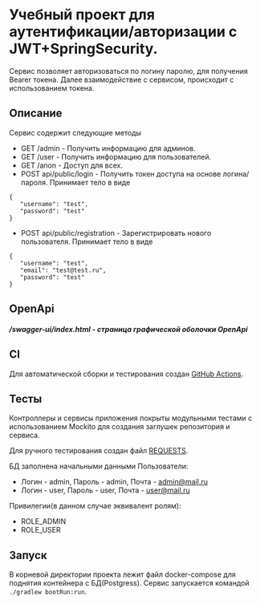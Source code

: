 # Учебный проект для аутентификации/авторизации с JWT+SpringSecurity.

Сервис позволяет авторизоваться по логину паролю, для получения Bearer токена. Далее взаимодействие с сервисом,
происходит с использованием токена.

## Описание

Сервис содержит следующие методы

* GET /admin - Получить информацию для админов.
* GET /user - Получить информацию для пользователей.
* GET /anon - Доступ для всех.
* POST api/public/login - Получить токен доступа на основе логина/пароля. Принимает тело в виде

```
{
   "username": "test",
   "password": "test"
}
```

* POST api/public/registration - Зарегистрировать нового пользователя. Принимает тело в виде

```
{
   "username": "test",
   "email": "test@test.ru",
   "password": "test"
}
```

## OpenApi

##### /swagger-ui/index.html - страница графической оболочки OpenApi

## CI

Для автоматической сборки и тестирования создан [GitHub Actions](.github/workflows/gradle.yml).

## Тесты

Контроллеры и сервисы приложения покрыты модульными тестами с использованием Mockito
для создания заглушек репозитория и сервиса.

Для ручного тестирования создан файл [REQUESTS](rest/TEST_REQUESTS.http).

БД заполнена начальными данными
Пользователи:

* Логин - admin, Пароль - admin, Почта - admin@mail.ru
* Логин - user, Пароль - user, Почта - user@mail.ru

Привилегии(в данном случае эквивалент ролям):

* ROLE_ADMIN
* ROLE_USER

## Запуск

В корневой директории проекта лежит файл docker-compose для поднятия контейнера с БД(Postgress). Сервис запускается
командой ```./gradlew bootRun:run```.

